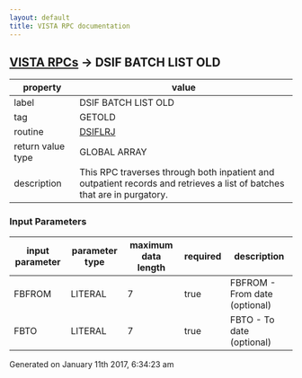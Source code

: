 ```yaml
---
layout: default
title: VISTA RPC documentation
---
```




## [VISTA RPCs](TableOfContent.md) &#8594; DSIF BATCH LIST OLD 

 property | value 
--- | --- 
 label | DSIF BATCH LIST OLD
 tag | GETOLD
 routine | [DSIFLRJ](http://code.osehra.org/dox/Routine_DSIFLRJ_source.html)
 return value type | GLOBAL ARRAY
 description | This RPC traverses through both inpatient and outpatient records and retrieves a list of batches that are in purgatory.

### Input Parameters

| input parameter | parameter type | maximum data length | required | description | 
| --- | --- | --- | --- | --- | 
| FBFROM | LITERAL | 7 | true | FBFROM - From date (optional) | 
| FBTO | LITERAL | 7 | true | FBTO - To date (optional) | 




Generated on January 11th 2017, 6:34:23 am